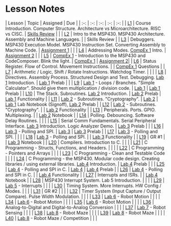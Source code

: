 # Lesson Notes

| Lesson | Topic | Assigned | Due |
| :-: | :-: | :-: | :-: | :-: |
| [L1](L1/index.html) | Course Introduction. Computer Structure.  Architecture vs Microarchitecture.  RISC vs CISC. | [Skills Review](L1/skills_review.html) | |
| [L2](L2/index.html) | Intro to the MSP430.  MSP430 Architecture.  Assembly and Machine Languages. | | Skills Review |
| [L3](L3/index.html) | Debuggers.  MSP430 Execution Model.  MSP430 Instruction Set.  Converting Assembly to Machine Code. | [Assignment 1]() | |
| [L4](L4/index.html) | Addressing Modes.  [CompEx 1](/labs/compex1/index.html) Intro. | [Assignment 2](L4/L4_addressing_modes.html) | |
| [L5](L5/index.html) | [CompEx 1](/labs/compex1/index.html) - Introduction to the MSP430 and CodeComposer.  Blink the light. | [CompEx 1](/labs/compex1/index.html) | [Assignment 2](L4/L4_addressing_modes.html )|
| [L6](L6/index.html) | Status Register.  Flow of Control.  Movement Instructions. | | [CompEx 1](/labs/compex1/index.html) Questions |
| [L7](L7/index.html) | Arithmetic / Logic, Shift / Rotate Instructions.  Watchdog Timer. | | |
| [L8](L8/index.html) | Directives.  Assembly Process.  Structured Design and Test.  Debugging.  [Lab 1](/labs/lab1/index.html) Introduction. | [Lab 1](/labs/lab1/index.html) Prelab | |
| [L9](L9/index.html) | [Lab 1](/labs/lab1/index.html) - Loops / Branches.  "Simple Calculator".  Should give them multiplication / division code. | [Lab 1](/labs/lab1/index.html) | [Lab 1](/labs/lab1/index.html) Prelab |
| [L10](L10/index.html) | The Stack.  Subroutines.  [Lab 2](/labs/lab2/index.html) Introduction. | [Lab 2](/labs/lab2/index.html) Prelab | [Lab 1](/labs/lab1/index.html) Functionality |
| [L11](L11/index.html) | [Lab 2](/labs/lab2/index.html) - Subroutines.  "Cryptography". | [Lab 2](/labs/lab2/index.html) | [Lab 1](/labs/lab1/index.html) Lab Notebook (Signoff), [Lab 2](/labs/lab2/index.html) Prelab |
| [L12](L12/index.html) | [Lab 2](/labs/lab2/index.html) - Subroutines.  "Cryptography". | | [Lab 2](/labs/lab2/index.html) Functionality |
| [L13](L13/index.html) | Peripherals. Ports.  GPIO.  Multiplexing. | | [Lab 2](/labs/lab2/index.html) Notebook |
| [L14](L14/index.html) | Polling.  Debouncing.  Software Delay Routines. | | |
| [L15](L15/index.html) | Serial Comm Fundamentals.  Serial Peripheral Interface.  [Lab 3](/labs/lab3/index.html) Introduction.  Logic Analyzer Demo. | [Lab 3](/labs/lab3/index.html) Prelab | |
| [L16](L16/index.html) | [Lab 3](/labs/lab3/index.html) - Polling and SPI. | [Lab 3](/labs/lab3/index.html) | [Lab 3](/labs/lab3/index.html) Prelab |
| [L17](L17/index.html) | [Lab 3](/labs/lab3/index.html) - Polling and SPI. | | |
| [L18](L18/index.html) | [Lab 3](/labs/lab3/index.html) - Polling and SPI. | | [Lab 3](/labs/lab3/index.html) Functionality |
| [L19](L19/index.html) | GR #1 | | [Lab 3](/labs/lab3/index.html) Notebook |
| [L20](L20/index.html) | Compilers.  Introduction to C. | | |
| [L21](L21/index.html) | C Programming - Structs, Functions, and Headers. | | |
| [L22](L22/index.html) | C Programming - Pointers and Arrays | | |
| [L23](L23/index.html) | C Programming - Clean and Testable Code | | |
| [L24](L24/index.html) | C Programming - the MSP430.  Modular code design.  Creating libraries / using external libraries.  [Lab 4](/labs/lab4/index.html) Introduction. | [Lab 4](/labs/lab4/index.html) Prelab | |
| [L25](L25/index.html) | [Lab 4]() - Polling and SPI in C. | [Lab 4](/labs/lab4/index.html) | [Lab 4](/labs/lab4/index.html) Prelab |
| [L26](L26/index.html) | [Lab 4]() - Polling and SPI in C. | | [Lab 4](/labs/lab4/index.html) Functionality |
| [L27](L27/index.html) | Interrupts and ISRs. | | [Lab 4](/labs/lab4/index.html) Notebook |
| [L28](L28/index.html) | MSP430 Interrupt System.  Lab 5 Introduction. | | |
| [L29](L29/index.html) | [Lab 5]() - Interrupts | | |
| [L30](L30/index.html) | Timing System.  More Interrupts.  HW Config / Modes. | | |
| [L31](L31/index.html) | GR #2 | | |
| [L32](L32/index.html) | Timer System (Input Capture / Output Compare).  Pulse Width Modulation. | | |
| [L33](L33/index.html) | [Lab 6]() - Robot Motion | | |
| [L34](L34/index.html) | [Lab 6]() - Robot Motion | | |
| [L35](L35/index.html) | [Lab 6]() - Robot Motion | | |
| [L36](L36/index.html) | Analog-to-Digital and Digital-to-Analog Conversion | | |
| [L37](L37/index.html) | [Lab 7]() - Robot Sensing | | |
| [L38](L38/index.html) | [Lab 8]() - Robot Maze | | |
| [L39](L39/index.html) | [Lab 8]() - Robot Maze | | |
| [L40](L40/index.html) | [Lab 8]() - Robot Maze / Competition | | |
